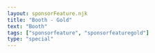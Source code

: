 ```yaml
---
layout: sponsorFeature.njk
title: "Booth - Gold"
text: "Booth"
tags: ["sponsorfeature", "sponsorfeaturegold"]
type: "special"
---
```

